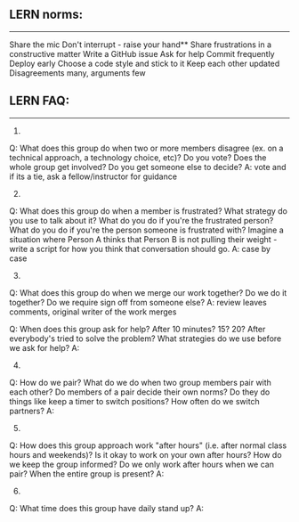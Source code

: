  ## LERN norms:
 ---
  Share the mic
  Don't interrupt - raise your hand**
  Share frustrations in a constructive matter
  Write a GitHub issue
  Ask for help
  Commit frequently
  Deploy early
  Choose a code style and stick to it
  Keep each other updated
  Disagreements many, arguments few

## LERN FAQ:
---
1.
Q: What does this group do when two or more members disagree (ex. on a technical approach, a technology choice, etc)?
Do you vote? Does the whole group get involved? Do you get someone else to decide?
A: vote and if its a tie, ask a fellow/instructor for guidance

2.
Q: What does this group do when a member is frustrated?
What strategy do you use to talk about it? What do you do if you're the frustrated person? What do you do if you're the person someone is frustrated with? Imagine a situation where Person A thinks that Person B is not pulling their weight - write a script for how you think that conversation should go.
A: case by case

3.
Q: What does this group do when we merge our work together?
Do we do it together? Do we require sign off from someone else?
A: review leaves comments, original writer of the work merges

Q: When does this group ask for help?
After 10 minutes? 15? 20? After everybody's tried to solve the problem? What strategies do we use before we ask for help?
A:

4.
Q: How do we pair? What do we do when two group members pair with each other?
Do members of a pair decide their own norms? Do they do things like keep a timer to switch positions? How often do we switch partners?
A:

5.
Q: How does this group approach work "after hours" (i.e. after normal class hours and weekends)?
Is it okay to work on your own after hours? How do we keep the group informed? Do we only work after hours when we can pair? When the entire group is present?
A: 

6.
Q: What time does this group have daily stand up?
A: 